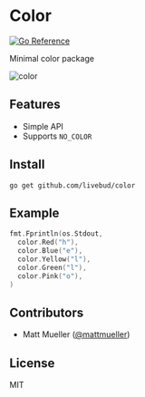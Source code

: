 # Color

[![Go Reference](https://pkg.go.dev/badge/github.com/livebud/color.svg)](https://pkg.go.dev/github.com/livebud/color)

Minimal color package

![color](https://github.com/livebud/color/assets/170299/333ea10c-d953-48eb-9071-b9fa069f2595)

## Features

- Simple API
- Supports `NO_COLOR`

## Install

```
go get github.com/livebud/color
```

## Example

```go
fmt.Fprintln(os.Stdout,
  color.Red("h"),
  color.Blue("e"),
  color.Yellow("l"),
  color.Green("l"),
  color.Pink("o"),
)
```

## Contributors

- Matt Mueller ([@mattmueller](https://twitter.com/mattmueller))

## License

MIT
